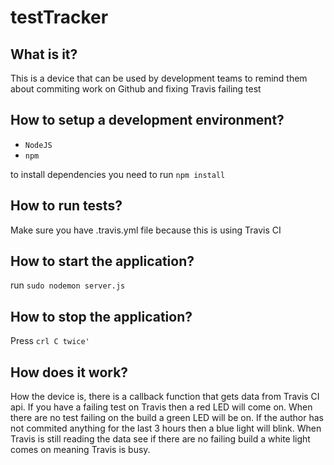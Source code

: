 # testTracker
## What is it?

This is a device that can be used by development teams to remind them about commiting work on Github and fixing Travis failing test

## How to setup a development environment?

  * ```NodeJS```
  * ```npm```
  
to install dependencies you need to run ```npm install```

## How to run tests?
Make sure you have .travis.yml file because this is using Travis CI

## How to start the application?
run ```sudo nodemon server.js```

## How to stop the application?

Press ```crl C twice'```

## How does it work?

How the device is, there is a callback function that gets data from Travis CI api. If you have a failing test on Travis then a red LED will come on. When there are no test failing on the build a green LED will be on. If the author has not commited anything for the last 3 hours then a blue light will blink. When Travis is still reading the data see if there are no failing build a white light comes on meaning Travis is busy.
